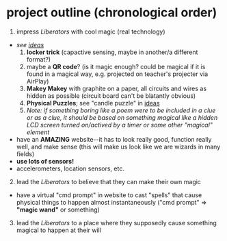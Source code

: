 project outline (chronological order)
===============================

1. impress *Liberators* with cool magic (real technology)
  * _see [ideas](https://github.com/bobbybee/umbrarum/blob/master/ideas/clue-formats.md#irl)_
    1. **locker trick** (capactive sensing, maybe in another/a different format?)
    2. maybe a **QR code**? (is it magic enough? could be magical if it is found in a magical way, e.g. projected on teacher's projecter via AirPlay)
    3. **Makey Makey** with graphite on a paper, all circuits and wires as hidden as possible (circuit board can't be blatantly obvious)
    4. **Physical Puzzles**; see "candle puzzle" in [ideas](https://github.com/bobbybee/umbrarum/blob/master/ideas/clue-formats.md#irl)
    4. _Note: if something boring like a poem were to be included in a clue or as a clue, it should be based on something magical like a hidden LCD screen turned on/actived by a timer or some other "magical" element_
  * have an **AMAZING** website--it has to look really good, function really well, and make sense (this will make us look like we are wizards in many fields)
  * **use lots of sensors!**
   * accelerometers, location sensors, etc.
2. lead the _Liberators_ to believe that they can make their own magic
  * have a virtual "cmd prompt" in website to cast "spells" that cause physical things to happen almost instantaneously ("cmd prompt" => **"magic wand"** or something)
3. lead the _Liberators_ to a place where they supposedly cause something magical to happen at their will

